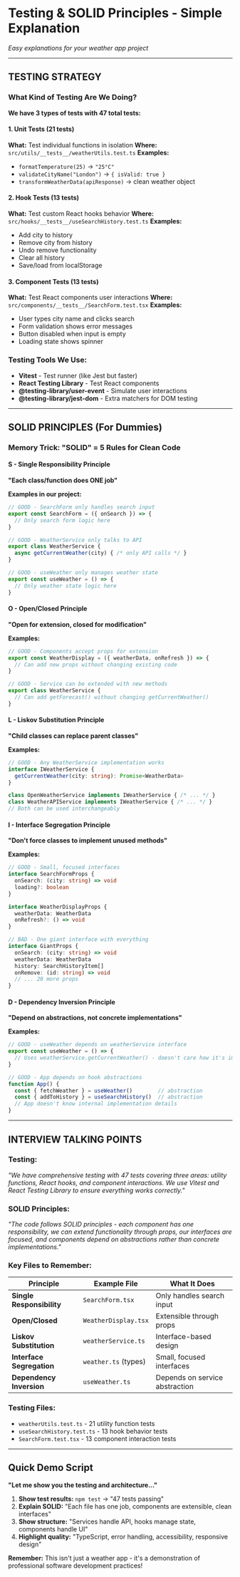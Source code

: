 # Testing & SOLID Principles - Simple Explanation

*Easy explanations for your weather app project*

---

## TESTING STRATEGY

### What Kind of Testing Are We Doing?

**We have 3 types of tests with 47 total tests:**

#### 1. Unit Tests (21 tests)
**What:** Test individual functions in isolation
**Where:** `src/utils/__tests__/weatherUtils.test.ts`
**Examples:**
- `formatTemperature(25)` → `"25°C"`
- `validateCityName("London")` → `{ isValid: true }`
- `transformWeatherData(apiResponse)` → clean weather object

#### 2. Hook Tests (13 tests)
**What:** Test custom React hooks behavior
**Where:** `src/hooks/__tests__/useSearchHistory.test.ts`
**Examples:**
- Add city to history
- Remove city from history
- Undo remove functionality
- Clear all history
- Save/load from localStorage

#### 3. Component Tests (13 tests)
**What:** Test React components user interactions
**Where:** `src/components/__tests__/SearchForm.test.tsx`
**Examples:**
- User types city name and clicks search
- Form validation shows error messages
- Button disabled when input is empty
- Loading state shows spinner

### Testing Tools We Use:
- **Vitest** - Test runner (like Jest but faster)
- **React Testing Library** - Test React components
- **@testing-library/user-event** - Simulate user interactions
- **@testing-library/jest-dom** - Extra matchers for DOM testing

---

## SOLID PRINCIPLES (For Dummies)

### Memory Trick: "SOLID" = 5 Rules for Clean Code

#### S - Single Responsibility Principle
**"Each class/function does ONE job"**

**Examples in our project:**
```typescript
// GOOD - SearchForm only handles search input
export const SearchForm = ({ onSearch }) => {
  // Only search form logic here
}

// GOOD - WeatherService only talks to API
export class WeatherService {
  async getCurrentWeather(city) { /* only API calls */ }
}

// GOOD - useWeather only manages weather state
export const useWeather = () => {
  // Only weather state logic here
}
```

#### O - Open/Closed Principle
**"Open for extension, closed for modification"**

**Examples:**
```typescript
// GOOD - Components accept props for extension
export const WeatherDisplay = ({ weatherData, onRefresh }) => {
  // Can add new props without changing existing code
}

// GOOD - Service can be extended with new methods
export class WeatherService {
  // Can add getForecast() without changing getCurrentWeather()
}
```

#### L - Liskov Substitution Principle
**"Child classes can replace parent classes"**

**Examples:**
```typescript
// GOOD - Any WeatherService implementation works
interface IWeatherService {
  getCurrentWeather(city: string): Promise<WeatherData>
}

class OpenWeatherService implements IWeatherService { /* ... */ }
class WeatherAPIService implements IWeatherService { /* ... */ }
// Both can be used interchangeably
```

#### I - Interface Segregation Principle
**"Don't force classes to implement unused methods"**

**Examples:**
```typescript
// GOOD - Small, focused interfaces
interface SearchFormProps {
  onSearch: (city: string) => void
  loading?: boolean
}

interface WeatherDisplayProps {
  weatherData: WeatherData
  onRefresh?: () => void
}

// BAD - One giant interface with everything
interface GiantProps {
  onSearch: (city: string) => void
  weatherData: WeatherData
  history: SearchHistoryItem[]
  onRemove: (id: string) => void
  // ... 20 more props
}
```

#### D - Dependency Inversion Principle
**"Depend on abstractions, not concrete implementations"**

**Examples:**
```typescript
// GOOD - useWeather depends on weatherService interface
export const useWeather = () => {
  // Uses weatherService.getCurrentWeather() - doesn't care how it's implemented
}

// GOOD - App depends on hook abstractions
function App() {
  const { fetchWeather } = useWeather()        // abstraction
  const { addToHistory } = useSearchHistory()  // abstraction
  // App doesn't know internal implementation details
}
```

---

## INTERVIEW TALKING POINTS

### Testing:
*"We have comprehensive testing with 47 tests covering three areas: utility functions, React hooks, and component interactions. We use Vitest and React Testing Library to ensure everything works correctly."*

### SOLID Principles:
*"The code follows SOLID principles - each component has one responsibility, we can extend functionality through props, our interfaces are focused, and components depend on abstractions rather than concrete implementations."*

### Key Files to Remember:

| **Principle** | **Example File** | **What It Does** |
|---------------|------------------|------------------|
| **Single Responsibility** | `SearchForm.tsx` | Only handles search input |
| **Open/Closed** | `WeatherDisplay.tsx` | Extensible through props |
| **Liskov Substitution** | `weatherService.ts` | Interface-based design |
| **Interface Segregation** | `weather.ts` (types) | Small, focused interfaces |
| **Dependency Inversion** | `useWeather.ts` | Depends on service abstraction |

### Testing Files:
- `weatherUtils.test.ts` - 21 utility function tests
- `useSearchHistory.test.ts` - 13 hook behavior tests  
- `SearchForm.test.tsx` - 13 component interaction tests

---

## Quick Demo Script

**"Let me show you the testing and architecture..."**

1. **Show test results:** `npm test` → "47 tests passing"
2. **Explain SOLID:** "Each file has one job, components are extensible, clean interfaces"
3. **Show structure:** "Services handle API, hooks manage state, components handle UI"
4. **Highlight quality:** "TypeScript, error handling, accessibility, responsive design"

**Remember:** This isn't just a weather app - it's a demonstration of professional software development practices! 